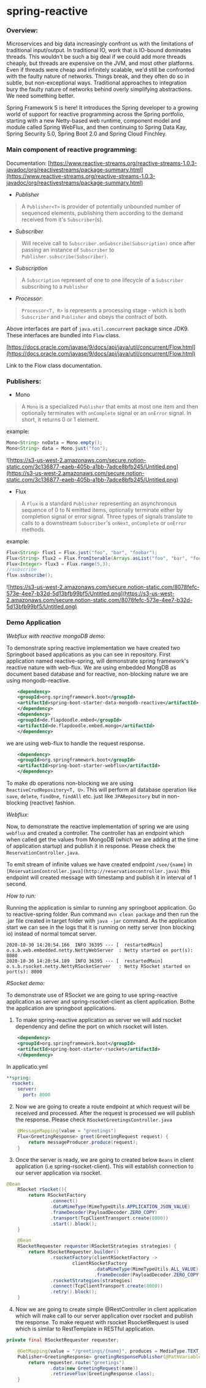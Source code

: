 # spring-reactive
### Overview:

Microservices and big data increasingly confront us with the limitations of traditional input/output. In traditional IO, work that is IO-bound dominates threads. This wouldn't be such a big deal if we could add more threads cheaply, but threads are expensive on the JVM, and most other platforms. Even if threads were cheap and infinitely scalable, we'd still be confronted with the faulty nature of networks. Things break, and they often do so in subtle, but non-exceptional ways. Traditional approaches to integration bury the faulty nature of networks behind overly simplifying abstractions. We need something better.

Spring Framework 5 is here! It introduces the Spring developer to a growing world of support for reactive programming across the Spring portfolio, starting with a new Netty-based web runtime, component model and module called Spring WebFlux, and then continuing to Spring Data Kay, Spring Security 5.0, Spring Boot 2.0 and Spring Cloud Finchley.

### Main component of reactive programming:

Documentation: [https://www.reactive-streams.org/reactive-streams-1.0.3-javadoc/org/reactivestreams/package-summary.html](https://www.reactive-streams.org/reactive-streams-1.0.3-javadoc/org/reactivestreams/package-summary.html)

- *Publisher*

> A `Publisher<T>` is provider of potentially unbounded number of sequenced elements, publishing them according to the demand received from it's `Subscriber`(s).

- *Subscriber*

> Will receive call to `Subscriber.onSubscribe(Subscription)` once after passing an instance of `Subscriber` to `Publisher.subscribe(Subscriber)`.

- *Subscription*

> A `Subscription` represent of one to one lifecycle of a `Subscriber`  subscribing to a `Publisher`

- *Processor*:

> `Processor<T, R>` is represents a processing stage - which is both `Subscriber` and `Publisher` and obeys the contract of both.

Above interfaces are part of `java.util.concurrent` package since JDK9.  These interfaces are bundled into `Flow` class.

[https://docs.oracle.com/javase/9/docs/api/java/util/concurrent/Flow.html](https://docs.oracle.com/javase/9/docs/api/java/util/concurrent/Flow.html)

Link to the Flow class documentation.

### Publishers:

- Mono

> A `Mono` is a specialized `Publisher` that emits at most one item and then optionally terminates with `onComplete` signal or an `onError` signal. In short, it returns 0 or 1 element.

example:

```java
Mono<String> noData = Mono.empty();
Mono<String> data = Mono.just("foo");
```

![https://s3-us-west-2.amazonaws.com/secure.notion-static.com/3c136877-eaeb-405b-a1bb-7adce8bfb245/Untitled.png](https://s3-us-west-2.amazonaws.com/secure.notion-static.com/3c136877-eaeb-405b-a1bb-7adce8bfb245/Untitled.png)

- Flux

> A `Flux` is a standard `Publisher` representing an asynchronous sequence of 0 to N emitted items, optionally terminate either by completion signal or error signal. Three types of signals translate to calls to a downstream `Subscriber`'s `onNext`, `onComplete` or `onError` methods.

example:

```java
Flux<String> flux1 = Flux.just("foo", "bar", "foobar");
Flux<String> flux2 = Flux.fromIterable(Arrays.asList("foo", "bar", "foobar"));
Flux<Integer> flux3 = Flux.range(5,3);
//subscribe
flux.subscribe();
```

![https://s3-us-west-2.amazonaws.com/secure.notion-static.com/8078fefc-573e-4ee7-b32d-5d13bfb99bf5/Untitled.png](https://s3-us-west-2.amazonaws.com/secure.notion-static.com/8078fefc-573e-4ee7-b32d-5d13bfb99bf5/Untitled.png)


### Demo Application

*Webflux with reactive mongoDB demo:*

To demonstrate spring reactive implementation we have created two Springboot based applications as you can see in repository. First application named reactive-spring, will demonstrate spring framework's reactive nature with web-flux. We are using embedded MongDB  as document based database and for reactive, non-blocking nature we are using mongodb-reactive. 

```xml
    <dependency>
	<groupId>org.springframework.boot</groupId>
	<artifactId>spring-boot-starter-data-mongodb-reactive</artifactId>
    </dependency>
    <dependency>
	<groupId>de.flapdoodle.embed</groupId>
	<artifactId>de.flapdoodle.embed.mongo</artifactId>
    </dependency>
```

we are using web-flux to handle the request response. 

```xml
    <dependency>
	<groupId>org.springframework.boot</groupId>
	<artifactId>spring-boot-starter-webflux</artifactId>
    </dependency>
```

To make db operations non-blocking we are using `ReactiveCrudRepository<T, U>`. This will perform all database operation like `save`, `delete`, `findOne`, `findAll` etc. just like `JPARepository` but in non-blocking (reactive) fashion. 

*Webflux:*

Now, to demonstrate the reactive implementation of spring we are using `webflux` and created a controller. The controller has an endpoint which when called get the values from MongoDB (which we are adding at the time of application startup) and publish it in response. Please check the `ReservationController.java`.

To emit stream of infinite values we have created endpoint `/see/{name}` in `[ReservationController.java](http://reservationcontroller.java)` this endpoint will created message with timestamp and publish it in interval of 1 second.

*How to run:*

Running the application is similar to running any springboot application. Go to reactive-spring folder. Run command `mvn clean package` and then run the .jar file created in target folder with `java -jar` command. As the application start we can see in the logs that it is running on netty server (non blocking io) instead of normal tomcat server.

```
2020-10-30 14:20:54.166  INFO 36395 --- [  restartedMain] o.s.b.web.embedded.netty.NettyWebServer  : Netty started on port(s): 8080
2020-10-30 14:20:54.189  INFO 36395 --- [  restartedMain] o.s.b.rsocket.netty.NettyRSocketServer   : Netty RSocket started on port(s): 8000
```

*RSocket demo:*

To demonstrate use of RSocket we are going to use spring-reactive application as server and spring-rsocket-client as client application. Bothe the application are springboot applications. 

1. To make spring-reactive application as server we will add rsocket dependency and define the port on which rsocket will listen.

```xml
    <dependency>
	<groupId>org.springframework.boot</groupId>
	<artifactId>spring-boot-starter-rsocket</artifactId>
    </dependency>
```

In applicatio.yml

```yaml
**spring:
  rsocket:
    server:
      port: 8000
```

2. Now we are going to create a route endpoint at which request will be received and processed. After the request is processed we will publish the response. Please check `RSocketGreetingsController.java`

```java
    @MessageMapping(value = "greetings")
    Flux<GreetingResponse> greet(GreetingRequest request) {
        return messageProducer.produce(request);
    }
```

3. Once the server is ready, we are going to created below `Beans` in client application (i.e spring-rsocket-client). This will establish connection to our server application via rsocket.

```java
@Bean
	RSocket rSocket(){
		return RSocketFactory
				.connect()
				.dataMimeType(MimeTypeUtils.APPLICATION_JSON_VALUE)
				.frameDecoder(PayloadDecoder.ZERO_COPY)
				.transport(TcpClientTransport.create(8000))
				.start().block();
	}

	@Bean
	RSocketRequester requester(RSocketStrategies strategies) {
		return RSocketRequester.builder()
				.rsocketFactory(clientRSocketFactory ->
						clientRSocketFactory
								.dataMimeType(MimeTypeUtils.ALL_VALUE)
								.frameDecoder(PayloadDecoder.ZERO_COPY))
				.rsocketStrategies(strategies)
				.connect(TcpClientTransport.create(8000))
				.retry().block();
	}
```

4. Now we are going to create simple @RestController in client application which will make call to our server application over rsocket and publish the response. To make request with rsocket RsocketRequest is used which is similar to RestTemplate in RESTful application.

```java
private final RSocketRequester requester;

    @GetMapping(value = "/greetings/{name}", produces = MediaType.TEXT_EVENT_STREAM_VALUE)
    Publisher<GreetingResponse> greetingResponsePublisher(@PathVariable String name) {
        return requester.route("greetings")
                .data(new GreetingRequest(name))
                .retrieveFlux(GreetingResponse.class);
    }
```
